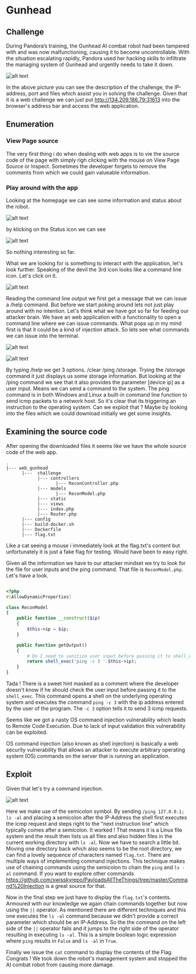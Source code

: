 # Gunhead

## Challenge

During Pandora’s training, the Gunhead AI combat robot had been tampered with and was now malfunctioning, causing it to become uncontrollable. With the situation escalating rapidly, Pandora used her hacking skills to infiltrate the managing system of Gunhead and urgently needs to take it down.

![alt text](connection.png "Title")

In the above picture you can see the description of the challenge, the IP-address, port and files which assist you in solving the challenge.
Given that it is a web challenge we can just put http://134.209.186.79:31613 into the browser's address bar and access the web application. 




## Enumeration

### View Page source

The very first thing i do when dealing with web apps is to vie the source code of the page with simply righ clicking with the mouse on View Page Source or Inspect. Sometimes the developer forgets to remove the comments from which we could gain valueable information.

### Play around with the app
   
Looking at the homepage we can see some information and status about the robot.

![alt text](homepage.png "Title")

by klicking on the Status icon we can see


![alt text](Status.png "Title")

So nothing interesting so far.

What we are looking for is something to interact with the application, let's look further.
Speaking of the devil the 3rd icon looks like a command line icon. Let's click on it.

![alt text](command.png "Title")

Reading the command line output we first get a message that we can issue a /help command.
But before we start poking around lets not just play around with no intention. Let's think what we have got so far for feeding our attacker brain. We have an web application with a functionality to open a command line where we can issue commands. What pops up in my mind first is that it could be a kind of injection attack. So lets see what commands we can issue into the terminal.

![alt text](help.png "Title")

![alt text](helpresult.png "Title")
 
By typing /help we get 3 options. /clear /ping /storage. Trying the /storage command it just displays us some storage information. But looking at the /ping command we see that it also provides the parameter [device ip] as a user input. Means we can send a command to the system. The ping command is in both Windows and Linux a built-in command line function to send icmp packets to a network host. So it's clear that its triggering an instruction to the operating system. Can we exploit that ? Maybe by looking into the files which we could download initially we get some insights.

## Examining the source code
   
After opening the downloaded files it seems like we have the whole source code of the web app. 
```shell
.
|--- web_gunhead
      |---  challenge
            |--- controllers
                   |--- ReconController.php
            |--- models
                   |--- ReconModel.php
            |--- static
            |--- views
            |--- index.php
            |--- Router.php
      |--- config
      |--- build-docker.sh
      |--- Dockerfile
      |--- flag.txt 
```
Like a cat seeing a mouse i immediately look at the flag.txt's content but unfortunately it is just a fake flag for testing. Would have been to easy right.

Given all the information we have to our attacker mindset we try to look for the file for user inputs and the ping command. That file is `ReconModel.php`. Let's have a look.

```php

<?php
#[AllowDynamicProperties]

class ReconModel
{   
    public function __construct($ip)
    {
        $this->ip = $ip;
    }

    public function getOutput()
    {
        # Do I need to sanitize user input before passing it to shell_exec?
        return shell_exec('ping -c 3 '.$this->ip);
    }
}

```

Tada ! There is a sweet hint masked as a comment where the developer doesn't know if he should check the user input before passing it to the `shell_exec`. This command opens a shell on the underlying operating system and executes the command `ping -c 3` with the ip address entered by the user of the program. The `-c 3` option tells it to send 3 icmp requests.

Seems like we got a nasty OS command injection vulnerability which leads to Remote Code Execution. Due to lack of input validation this vulnerability can be exploited.

OS command injection (also known as shell injection) is basically a web security vulnerability that allows an attacker to execute arbitrary operating system (OS) commands on the server that is running an application.

## Exploit
Given that let's try a command injection.

![alt text](command_injection.png "Title")

Here we make use of the semicolon symbol. By sending `/ping 127.0.0.1; ls -al` and placing a semicolon after the IP-Address the shell first executes the icmp request and steps right to the "next instruction line" which typically comes after a semicolon. It worked ! That means it is a Linux file system and the result then lists us all files and also hidden files in the current working directory with `ls -al`. Now we have to search a little bit. Moving one directory back which also seems to be the root directory, we can find a lovely sequence of characters named `flag.txt`.
There are multiple ways of implementing command injections. This technique makes use of chaining commands using the semicolon to chain the `ping` and `ls -al` command. If you want to explore other commands https://github.com/swisskyrepo/PayloadsAllTheThings/tree/master/Command%20Injection is a great source for that.

Now in the final step we just have to display the `flag.txt`'s contents. Armoured with our knowledge we again chain commands together but now using the `||` operator. As mentioned there are different techniques and this one executes the `ls -al` command because we didn't provide a correct parameter which should be an IP-Address. So the the command on the left side of the `||` operator fails and it jumps to the right side of the operator resulting in executing `ls -al`. This is a simple boolean logic expression where `ping` results in `False` and `ls -al` in `True`. 

Finally we issue the `cat` command to display the contents of the Flag. Congrats ! We took down the robot's management system and stopped the AI combat robot from causing more damage.



